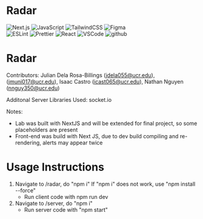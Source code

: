 # Radar
![Next.js](https://img.shields.io/badge/next.js-000000?style=for-the-badge&logo=nextdotjs&logoColor=white)
![JavaScript](https://img.shields.io/badge/javascript-%23323330.svg?style=for-the-badge&logo=javascript&logoColor=%23F7DF1E)
![TailwindCSS](https://img.shields.io/badge/tailwindcss-%2338B2AC.svg?style=for-the-badge&logo=tailwind-css&logoColor=white)
![Figma](https://img.shields.io/badge/figma-%23F24E1E.svg?style=for-the-badge&logo=figma&logoColor=white)
<br/>
![ESLint](https://img.shields.io/badge/ESLint-4B3263?style=for-the-badge&logo=eslint&logoColor=white)
![Prettier](https://img.shields.io/badge/prettier-1A2C34?style=for-the-badge&logo=prettier&logoColor=F7BA3E)
![React](https://img.shields.io/badge/-ReactJs-61DAFB?logo=react&logoColor=white&style=for-the-badge)
![VSCode](https://img.shields.io/badge/VSCode-0078D4?style=for-the-badge&logo=visual%20studio%20code&logoColor=white)
![github](https://img.shields.io/badge/GitHub-100000?style=for-the-badge&logo=github&logoColor=white)

# Radar
Contributors: Julian Dela Rosa-Billings (jdela055@ucr.edu), (jmuni017@ucr.edu), Isaac Castro (icast065@ucr.edu), Nathan Nguyen (nnguy350@ucr.edu)

Additonal Server Libraries Used: socket.io

Notes:
* Lab was built with NextJS and will be extended for final project, so some placeholders are present
* Front-end was build with Next JS, due to dev build compiling and re-rendering, alerts may appear twice
# Usage Instructions
1. Navigate to /radar, do "npm i"
   If "npm i" does not work, use "npm install --force"
   *  Run client code with npm run dev
3. Navigate to /server, do "npm i"
   *  Run server code with "npm start"
